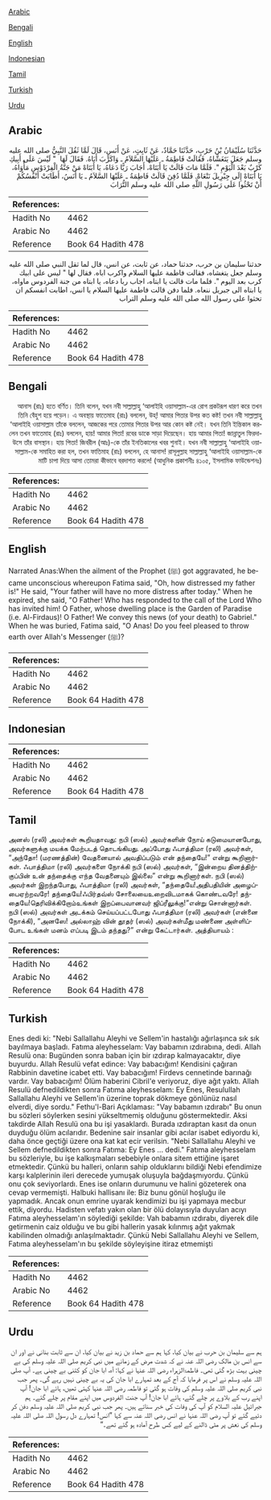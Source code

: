 [Arabic](#arabic)

[Bengali](#bengali)

[English](#english)

[Indonesian](#indonesian)

[Tamil](#tamil)

[Turkish](#turkish)

[Urdu](#urdu)

## Arabic


<div dir="rtl" lang="ar" style={{fontSize:'larger',backgroundColor:'#f8f9fa',padding:20}}>
حَدَّثَنَا سُلَيْمَانُ بْنُ حَرْبٍ، حَدَّثَنَا حَمَّادٌ، عَنْ ثَابِتٍ، عَنْ أَنَسٍ، قَالَ لَمَّا ثَقُلَ النَّبِيُّ صلى الله عليه وسلم جَعَلَ يَتَغَشَّاهُ، فَقَالَتْ فَاطِمَةُ ـ عَلَيْهَا السَّلاَمُ ـ وَاكَرْبَ أَبَاهُ‏.‏ فَقَالَ لَهَا ‏ "‏ لَيْسَ عَلَى أَبِيكِ كَرْبٌ بَعْدَ الْيَوْمِ ‏"‏‏.‏ فَلَمَّا مَاتَ قَالَتْ يَا أَبَتَاهْ، أَجَابَ رَبًّا دَعَاهُ، يَا أَبَتَاهْ مَنْ جَنَّةُ الْفِرْدَوْسِ مَأْوَاهُ، يَا أَبَتَاهْ إِلَى جِبْرِيلَ نَنْعَاهْ‏.‏ فَلَمَّا دُفِنَ قَالَتْ فَاطِمَةُ ـ عَلَيْهَا السَّلاَمُ ـ يَا أَنَسُ، أَطَابَتْ أَنْفُسُكُمْ أَنْ تَحْثُوا عَلَى رَسُولِ اللَّهِ صلى الله عليه وسلم التُّرَابَ
</div>
<div style={{backgroundColor:'#f8f9fa',padding:20, marginBottom: 10}}><table> <thead> <tr> <th>References:</th> <th></th> </tr> </thead> <tbody><tr><td>Hadith No</td><td>4462</td></tr><tr><td>Arabic No</td><td>4462</td></tr><tr><td>Reference</td><td>Book 64 Hadith 478</td></tr></tbody></table></div>


<div dir="rtl" lang="ar" style={{fontSize:'larger',backgroundColor:'#f8f9fa',padding:20}}>
حدثنا سليمان بن حرب، حدثنا حماد، عن ثابت، عن انس، قال لما ثقل النبي صلى الله عليه وسلم جعل يتغشاه، فقالت فاطمة عليها السلام واكرب اباه. فقال لها " ليس على ابيك كرب بعد اليوم ". فلما مات قالت يا ابتاه، اجاب ربا دعاه، يا ابتاه من جنة الفردوس ماواه، يا ابتاه الى جبريل ننعاه. فلما دفن قالت فاطمة عليها السلام يا انس، اطابت انفسكم ان تحثوا على رسول الله صلى الله عليه وسلم التراب
</div>
<div style={{backgroundColor:'#f8f9fa',padding:20, marginBottom: 10}}><table> <thead> <tr> <th>References:</th> <th></th> </tr> </thead> <tbody><tr><td>Hadith No</td><td>4462</td></tr><tr><td>Arabic No</td><td>4462</td></tr><tr><td>Reference</td><td>Book 64 Hadith 478</td></tr></tbody></table></div>

## Bengali


<div dir="rtl" lang="bn" style={{fontSize:'larger',backgroundColor:'#f8f9fa',padding:20}}>
আনাস (রাঃ) হতে বর্ণিত। তিনি বলেন, যখন নবী সাল্লাল্লাহু ‘আলাইহি ওয়াসাল্লাম-এর রোগ প্রকটরূপ ধারণ করে তখন তিনি বেঁহুশ হয়ে পড়েন। এ অবস্থায় ফাতেমাহ (রাঃ) বললেন, উহ্! আমার পিতার উপর কত কষ্ট! তখন নবী সাল্লাল্লাহু ‘আলাইহি ওয়াসাল্লাম তাঁকে বললেন, আজকের পরে তোমার পিতার উপর আর কোন কষ্ট নেই। যখন তিনি ইন্তিকাল করলেন তখন ফাতেমাহ (রাঃ) বললেন, হায়! আমার পিতা! রবের ডাকে সাড়া দিয়েছেন। হায় আমার পিতা! জান্নাতুল ফিরদাউসে তাঁর বাসস্থান। হায় পিতা! জিবরীল (আঃ)-কে তাঁর ইনতিকালের খবর শুনাই। যখন নবী সাল্লাল্লাহু ‘আলাইহি ওয়াসাল্লাম-কে সমাহিত করা হল, তখন ফাতিমাহ (রাঃ) বললেন, হে আনাস! রাসূলুল্লাহ সাল্লাল্লাহু ‘আলাইহি ওয়াসাল্লাম-কে মাটি চাপা দিয়ে আসা তোমরা কীভাবে বরদাশত করলে! (আধুনিক প্রকাশনীঃ ৪১০৫, ইসলামিক ফাউন্ডেশনঃ)
</div>
<div style={{backgroundColor:'#f8f9fa',padding:20, marginBottom: 10}}><table> <thead> <tr> <th>References:</th> <th></th> </tr> </thead> <tbody><tr><td>Hadith No</td><td>4462</td></tr><tr><td>Arabic No</td><td>4462</td></tr><tr><td>Reference</td><td>Book 64 Hadith 478</td></tr></tbody></table></div>

## English


<div dir="ltr" lang="en" style={{fontSize:'larger',backgroundColor:'#f8f9fa',padding:20}}>
Narrated Anas:When the ailment of the Prophet (ﷺ) got aggravated, he became unconscious whereupon Fatima said, "Oh, how distressed my father is!" He said, "Your father will have no more distress after today." When he expired, she said, "O Father! Who has responded to the call of the Lord Who has invited him! O Father, whose dwelling place is the Garden of Paradise (i.e. Al-Firdaus)! O Father! We convey this news (of your death) to Gabriel." When he was buried, Fatima said, "O Anas! Do you feel pleased to throw earth over Allah's Messenger (ﷺ)?
</div>
<div style={{backgroundColor:'#f8f9fa',padding:20, marginBottom: 10}}><table> <thead> <tr> <th>References:</th> <th></th> </tr> </thead> <tbody><tr><td>Hadith No</td><td>4462</td></tr><tr><td>Arabic No</td><td>4462</td></tr><tr><td>Reference</td><td>Book 64 Hadith 478</td></tr></tbody></table></div>

## Indonesian


<div dir="ltr" lang="id" style={{fontSize:'larger',backgroundColor:'#f8f9fa',padding:20}}>

</div>
<div style={{backgroundColor:'#f8f9fa',padding:20, marginBottom: 10}}><table> <thead> <tr> <th>References:</th> <th></th> </tr> </thead> <tbody><tr><td>Hadith No</td><td>4462</td></tr><tr><td>Arabic No</td><td>4462</td></tr><tr><td>Reference</td><td>Book 64 Hadith 478</td></tr></tbody></table></div>

## Tamil


<div dir="ltr" lang="ta" style={{fontSize:'larger',backgroundColor:'#f8f9fa',padding:20}}>
அனஸ் (ரலி) அவர்கள் கூறியதாவது: நபி (ஸல்) அவர்களின் நோய் கடுமையானபோது, அவர்களுக்கு மயக்க மேற்படத் தொடங்கியது. அப்போது ஃபாத்திமா (ரலி) அவர்கள், “அந்தோ! (மரணத்தின்) வேதனையால் அவதிப்படும் என் தந்தையே!” என்று கூறினார்கள். ஃபாத்திமா (ரலி) அவர்களை நோக்கி நபி (ஸல்) அவர்கள், “இன்றைய தினத்திற்குப்பின் உன் தந்தைக்கு எந்த வேதனையும் இல்லை” என்று கூறினார்கள். நபி (ஸல்) அவர்கள் இறந்தபோது, ஃபாத்திமா (ரலி) அவர்கள், “தந்தையே!அதிபதியின் அழைப்பைஏற்றவரே! தந்தையே!ஃபிர்தவ்ஸ் சோலையைஉறைவிடமாகக் கொண்டவரே! தந்தையே!தெரிவிக்கிறோம்உங்கள் இறப்பைவானவர் ஜிப்ரீலுக்கு!”என்று சொன்னார்கள். நபி (ஸல்) அவர்கள் அடக்கம் செய்யப்பட்டபோது ஃபாத்திமா (ரலி) அவர்கள் (என்னை நோக்கி), “அனஸே! அல்லாஹ் வின் தூதர் (ஸல்) அவர்கள்மீது மண்ணை அள்ளிப்போட உங்கள் மனம் எப்படி இடம் தந்தது?” என்று கேட்டார்கள். அத்தியாயம் :
</div>
<div style={{backgroundColor:'#f8f9fa',padding:20, marginBottom: 10}}><table> <thead> <tr> <th>References:</th> <th></th> </tr> </thead> <tbody><tr><td>Hadith No</td><td>4462</td></tr><tr><td>Arabic No</td><td>4462</td></tr><tr><td>Reference</td><td>Book 64 Hadith 478</td></tr></tbody></table></div>

## Turkish


<div dir="ltr" lang="tr" style={{fontSize:'larger',backgroundColor:'#f8f9fa',padding:20}}>
Enes dedi ki: "Nebi Sallallahu Aleyhi ve Sellem'in hastalığı ağırlaşınca sık sık bayılmaya başladı. Fatıma aleyhesselam: Vay babamın ızdırabına, dedi. Allah Resulü ona: Bugünden sonra baban için bir ızdırap kalmayacaktır, diye buyurdu. Allah Resulü vefat edince: Vay babacığım! Kendisini çağıran Rabbinin davetine icabet etti. Vay babacığım! Firdevs cennetinde barınağı vardır. Vay babacığım! Ölüm haberini Cibril'e veriyoruz, diye ağıt yaktı. Allah Resulü defnedildikten sonra Fatıma aleyhesselam: Ey Enes, Resulullah Sallallahu Aleyhi ve Sellem'in üzerine toprak dökmeye gönlünüz nasıl elverdi, diye sordu." Fethu'l-Bari Açıklaması: "Vay babamın ızdırabı" Bu onun bu sözleri söylerken sesini yükseltmemiş olduğunu göstermektedir. Aksi takdirde Allah Resulü ona bu işi yasaklardı. Burada ızdıraptan kasıt da onun duyduğu ölüm acılarıdır. Bedenine sair insanlar gibi acılar isabet ediyordu ki, daha önce geçtiği üzere ona kat kat ecir verilsin. "Nebi Sallallahu Aleyhi ve Sellem defnedildikten sonra Fatıma: Ey Enes ... dedi." Fatıma aleyhesselam bu sözleriyle, bu işe kalkışmaları sebebiyle onlara sitem ettiğine işaret etmektedir. Çünkü bu halleri, onların sahip olduklarını bildiği Nebi efendimize karşı kalplerinin ileri derecede yumuşak oluşuyla bağdaşmıyordu. Çünkü onu çok seviyorlardı. Enes ise onların durumunu ve halini gözeterek ona cevap vermemişti. Halbuki hallisanı ile: Biz bunu gönül hoşluğu ile yapmadık. Ancak onun emrine uyarak kendimizi bu işi yapmaya mecbur ettik, diyordu. Hadisten vefatı yakın olan bir ölü dolayısıyla duyulan acıyı Fatıma aleyhesselam'ın söylediği şekilde: Vah babamın ızdırabı, diyerek dile getirmenin caiz olduğu ve bu gibi hallerin yasak kılınmış ağıt yakmak kabilinden olmadığı anlaşılmaktadır. Çünkü Nebi Sallallahu Aleyhi ve Sellem, Fatıma aleyhesselam'ın bu şekilde söyleyişine itiraz etmemişti
</div>
<div style={{backgroundColor:'#f8f9fa',padding:20, marginBottom: 10}}><table> <thead> <tr> <th>References:</th> <th></th> </tr> </thead> <tbody><tr><td>Hadith No</td><td>4462</td></tr><tr><td>Arabic No</td><td>4462</td></tr><tr><td>Reference</td><td>Book 64 Hadith 478</td></tr></tbody></table></div>

## Urdu


<div dir="rtl" lang="ur" style={{fontSize:'larger',backgroundColor:'#f8f9fa',padding:20}}>
ہم سے سلیمان بن حرب نے بیان کیا، کہا ہم سے حماد بن زید نے بیان کیا، ان سے ثابت بنانی نے اور ان سے انس بن مالک رضی اللہ عنہ نے کہ شدت مرض کے زمانے میں نبی کریم صلی اللہ علیہ وسلم کی بے چینی بہت بڑھ گئی تھی۔ فاطمۃالزہراء رضی اللہ عنہا نے کہا: آہ، ابا جان کو کتنی بے چینی ہے۔ آپ صلی اللہ علیہ وسلم نے اس پر فرمایا کہ آج کے بعد تمہارے ابا جان کی یہ بے چینی نہیں رہے گی۔ پھر جب نبی کریم صلی اللہ علیہ وسلم کی وفات ہو گئی تو فاطمہ رضی اللہ عنہا کہتی تھیں، ہائے ابا جان! آپ اپنے رب کے بلاوے پر چلے گئے، ہائے ابا جان! آپ جنت الفردوس میں اپنے مقام پر چلے گئے۔ ہم جبرائیل علیہ السلام کو آپ کی وفات کی خبر سناتے ہیں۔ پھر جب نبی کریم صلی اللہ علیہ وسلم دفن کر دئیے گئے تو آپ رضی اللہ عنہا نے انس رضی اللہ عنہ سے کہا ”انس! تمہارے دل رسول اللہ صلی اللہ علیہ وسلم کی نعش پر مٹی ڈالنے کے لیے کس طرح آمادہ ہو گئے تھے۔“
</div>
<div style={{backgroundColor:'#f8f9fa',padding:20, marginBottom: 10}}><table> <thead> <tr> <th>References:</th> <th></th> </tr> </thead> <tbody><tr><td>Hadith No</td><td>4462</td></tr><tr><td>Arabic No</td><td>4462</td></tr><tr><td>Reference</td><td>Book 64 Hadith 478</td></tr></tbody></table></div>